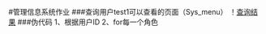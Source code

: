 #管理信息系统作业
###查询用户test1可以查看的页面（Sys_menu）
！[查询结果](http://d.hiphotos.baidu.com/image/pic/item/9f510fb30f2442a7e2b96d78d943ad4bd01302b3.jpg)
###伪代码
1、根据用户ID
2、for每一个角色
